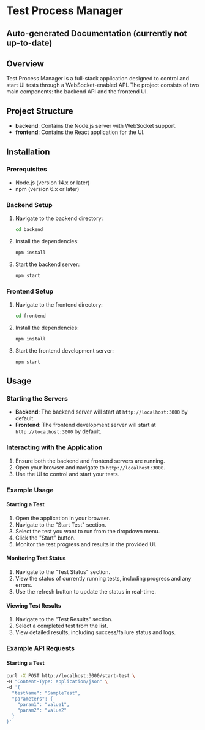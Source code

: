 # Test Process Manager
## Auto-generated Documentation (currently not up-to-date)

## Overview

Test Process Manager is a full-stack application designed to control and start UI tests through a WebSocket-enabled API. The project consists of two main components: the backend API and the frontend UI.

## Project Structure

- **backend**: Contains the Node.js server with WebSocket support.
- **frontend**: Contains the React application for the UI.

## Installation

### Prerequisites

- Node.js (version 14.x or later)
- npm (version 6.x or later)

### Backend Setup

1. Navigate to the backend directory:
    ```bash
    cd backend
    ```

2. Install the dependencies:
    ```bash
    npm install
    ```

3. Start the backend server:
    ```bash
    npm start
    ```

### Frontend Setup

1. Navigate to the frontend directory:
    ```bash
    cd frontend
    ```

2. Install the dependencies:
    ```bash
    npm install
    ```

3. Start the frontend development server:
    ```bash
    npm start
    ```

## Usage

### Starting the Servers

- **Backend**: The backend server will start at `http://localhost:3000` by default.
- **Frontend**: The frontend development server will start at `http://localhost:3000` by default.

### Interacting with the Application

1. Ensure both the backend and frontend servers are running.
2. Open your browser and navigate to `http://localhost:3000`.
3. Use the UI to control and start your tests.

### Example Usage

#### Starting a Test

1. Open the application in your browser.
2. Navigate to the "Start Test" section.
3. Select the test you want to run from the dropdown menu.
4. Click the "Start" button.
5. Monitor the test progress and results in the provided UI.

#### Monitoring Test Status

1. Navigate to the "Test Status" section.
2. View the status of currently running tests, including progress and any errors.
3. Use the refresh button to update the status in real-time.

#### Viewing Test Results

1. Navigate to the "Test Results" section.
2. Select a completed test from the list.
3. View detailed results, including success/failure status and logs.

### Example API Requests

#### Starting a Test

```bash
curl -X POST http://localhost:3000/start-test \
-H "Content-Type: application/json" \
-d '{
  "testName": "SampleTest",
  "parameters": {
    "param1": "value1",
    "param2": "value2"
  }
}'
